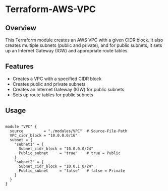 
# Terraform-AWS-VPC

## Overview

This Terraform module creates an AWS VPC with a given CIDR block. It also creates multiple subnets (public and private), and for public subnets, it sets up an Internet Gateway (IGW) and appropriate route tables.

## Features

- Creates a VPC with a specified CIDR block
- Creates public and private subnets
- Creates an Internet Gateway (IGW) for public subnets
- Sets up route tables for public subnets

## Usage
```

module "VPC" {
  source         = "./modules/VPC"  # Source-File-Path
  VPC_cidr_block = "10.0.0.0/16"    
  subnet = {
    "subnet1" = {
      Subnet_cidr_block = "10.0.0.0/24"
      Public_subnet     = "true"    # true = Public
    }
    "subnet2" = {
      Subnet_cidr_block = "10.0.1.0/24"
      Public_subnet     = "false"   # false = Private
    }
  }
}


```
 
